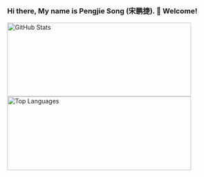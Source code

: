 ### Hi there, My name is Pengjie Song (宋鹏捷). 👋 Welcome!

<!--
**spengjie/spengjie** is a ✨ _special_ ✨ repository because its `README.md` (this file) appears on your GitHub profile.

Here are some ideas to get you started:

- 🔭 I’m currently working on ...
- 🌱 I’m currently learning ...
- 👯 I’m looking to collaborate on ...
- 🤔 I’m looking for help with ...
- 💬 Ask me about ...
- 📫 How to reach me: ...
- 😄 Pronouns: ...
- ⚡ Fun fact: ...
-->

<a href="https://github.com/anuraghazra/github-readme-stats">
  <img src="https://github-readme-stats-spengjie.vercel.app/api?username=spengjie&count_private=true&show_icons=true&bg_color=30,3ff29d,1db0fd&text_color=fff&icon_color=fff&title_color=fff&hide_border=true" alt="GitHub Stats" width="425" height="170" />
</a>
<a href="https://github.com/anuraghazra/github-readme-stats">
  <img src="https://github-readme-stats-spengjie.vercel.app/api/top-langs/?username=spengjie&layout=compact&bg_color=30,3ff29d,1db0fd&text_color=fff&icon_color=fff&title_color=fff&hide_border=true" alt="Top Languages" width="425" height="170" />
</a>